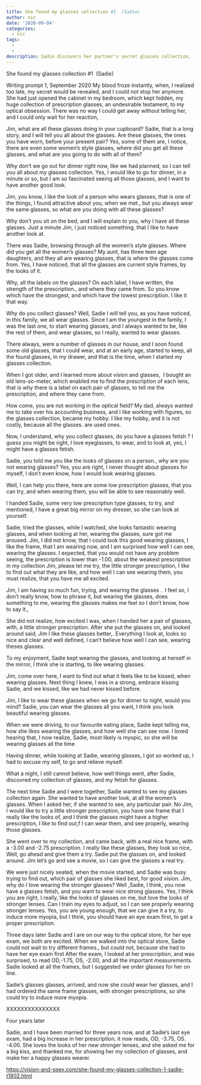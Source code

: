 ```yaml
---
title: She found my glasses collection #1  (Sadie)
author: nic
date: '2020-09-04'
categories:
  - nic
tags:
  - 
  - 
description: Sadie discovers her partner's secret glasses collection, leading to an unexpected and revealing conversation.
---
```

She found my glasses collection #1  (Sadie)

Writing prompt 1, September 2020
My blood froze instantly, when, I realized too late, my secret would be revealed, and I could not stop her anymore.
She had just opened the cabinet in my bedroom, which kept hidden,
my huge collection of prescription glasses, an undesirable testament, to my optical obsession.
There was no way I could get away without telling her, and I could only wait for her reaction,


Jim, what are all these glasses doing in your cupboard?
Sadie, that is a long story, and I will tell you all about the glasses.
Are these glasses, the ones you have worn, before your present pair? 
Yes, some of them are,
I notice, there are even some women’s style glasses, where did you get all these glasses, and what are you going to do with all of them?

Why don’t we go out for dinner right now, like we had planned, so I can tell you all about my glasses collection.
Yes, I would like to go for dinner, in a minute or so, but I am so fascinated seeing all those glasses, and I want to have another good look.

Jim, you know, I like the look of a person who wears glasses, that is one of the things, I found attractive about you, when we met., but you always wear the same glasses, so what are you doing with all these glasses?

Why don’t you sit on the bed, and I will explain to you, why I have all these glasses.
Just a minute Jim, I just noticed something, that I like to have another look at.

There was Sadie, browsing through all the women’s style glasses.
Where did you get all the women’s glasses?
My aunt, has three teen age daughters, and they all are wearing glasses, that is where the glasses come from.
Yes, I have noticed, that all the glasses are current style frames, by the looks of it.

Why, all the labels on the glasses?
On each label, I have written, the strength of the prescription., and where they came from.
So you know which have the strongest, and which have the lowest prescription. I like it that way.

Why do you collect glasses?
Well, Sadie I will tell you, as you have noticed, in this family, we all wear glasses.
Since I am the youngest in the family, I was the last one, to start wearing glasses, and I always wanted to be, like the rest of them, and wear glasses, so I really, wanted to wear glasses.

There always, were a number of glasses in our house, and I soon found some old glasses, that I could wear, and at an early age, started to keep, all the found glasses, in my drawer, and that is the time, when I started my glasses collection.

When I got older, and I learned more about vision and glasses, 
I bought an old lens-so-meter, which enabled me to find the prescription of each lens, that is why there is a label on each pair of glasses, to tell me the prescription, and where they cane from.

How come, you are not working in the optical field?
My dad, always wanted me to take over his accounting business, and I like working with figures, so the glasses collection, became my hobby.
I like my hobby, and it is not costly, because all the glasses. are used ones.

Now, I understand, why you collect glasses, do you have a glasses fetish ?
I guess you might be right, I love eyeglasses, to wear, and to look at,
yes, I might have a glasses fetish.

Sadie, you told me you like the looks of glasses on a person., why are you not wearing glasses?
Yes, you are right, I never thought about glasses for myself, 
I don’t even know, how I would look wearing glasses.

Well, I can help you there, here are some low prescription glasses, that you can try, and when wearing them, you will be able to see reasonably well.

I handed Sadie, some very low prescription type glasses, to try, and 
mentioned, I have a great big mirror on my dresser, so she can look at yourself.

Sadie, tried the glasses, while I watched, she looks fantastic wearing glasses, and when looking at her, wearing the glasses, sure got me aroused.
Jim, I did not know, that I could look this good wearing glasses,
I like the frame, that I am wearing now, and I am surprised how well I can see, wearing the glasses.
I expected, that you would not have any problem seeing, the prescription is lower than -1.00, about the weakest prescription in my collection
Jim, please let me try, the little stronger prescription, I like to find out what they are like, and how well I can see wearing them, you must realize, that you have me all excited.

Jim, I am having so much fun, trying, and wearing the glasses . 
I feel so, I don’t really know, how to phrase it, but wearing the glasses, does something to me, wearing the glasses makes me feel so I don’t know, how to say it., 

She did not realize, how excited I was, when I handed her a pair of glasses, with, a little stronger prescription.
After she put the glasses on, and looked around said, Jim I like these glasses better,. 
Everything I look at, looks so nice and clear and well defined, I can’t believe how well I can see, wearing theses glasses.

To my enjoyment, Sadie kept wearing the glasses, and looking at herself in the mirror, I think she is starting, to like wearing
glasses.

Jim, come over here, I want to find out what it feels like to be kissed, when wearing glasses.
Next thing I knew, I was in a strong, embrace kissing Sadie, and we kissed, like we had never kissed before.

Jim, I like to wear these glasses when we go for dinner to night, would you mind?
Sadie, you can wear the glasses all you want, I think you look beautiful wearing glasses.

When we were driving, to our favourite eating place, Sadie kept telling me, how she likes wearing the glasses, and how well she can see now.
I loved hearing that, I now realize, Sadie, most likely is myopic, so she will be wearing glasses all the time 

Having dinner, while looking at Sadie, wearing glasses, I got so worked up, I had to excuse my self, to go and relieve myself.

What a night, I still cannot believe, how well things went, after Sadie, discovred my collection of glasses, and my fetish for glasses.

The next time Sadie and I were together, Sadie wanted to see my glasses collection again.
She wanted to have another look, at all the women’s glasses.
When I asked her, if she wanted to see, any particular pair.
No Jim, I would like to try a little stronger prescription, you have one frame that I really like the looks of, and I think the glasses might have a higher prescription, I like to find out,f I can wear them, and see properly, wearing those glasses.

She went over to my collection, and came back, with a real nice frame, with a -3.00 and -2.75 prescription.
I really like these glasses, they look so nice,.
Well, go ahead and give them a try.
Sadie put the glasses on, and looked around.
Jim let’s go and see a movie, so I can give the glasses a real try.

We were just nicely seated, when the movie started, and Sadie was busy trying to find out, which pair of glasses she liked best, for good vision.
Jim, why do I love wearing the stronger glasses?
Well ,Sadie, I think, you now have a glasses fetish, and you want to wear nice strong glasses.
Yes, I think you are right, I really, like the looks of glasses on me, but love the looks of stronger lenses.
Can I train my eyes to adjust, so I can see properly wearing stronger lenses.
Yes, you are young enough, that we can give it a try, to induce more myopia, but I think, you should have an eye exam first, to get a proper prescription.

Three days later Sadie and I are on our way to the optical store, for her eye exam, we both are excited.
When we walked into the optical store, Sadie could not wait to try different frames., but could not, because she had to have her eye exam first
After the exam, I looked at her prescription, and was surprised, to read OD,-1.75, OS, -2.00, and all the important measurements.
Sadie looked at all the frames, but I suggested we order glasses for her on line.

Sadie’s glasses glasses, arrived, and now she could wear her glasses, and I had ordered the same frame glasses, with stronger prescriptions, so she could try to induce more myopia.


XXXXXXXXXXXXXXX

Four years later

Sadie, and I have been married for three years now, and at Sadie’s last eye exam, had a big increase in her prescription, it now reads, OD, -3.75, OS. -4.00.
She loves the looks of her new stronger lenses, and she asked me for a big kiss, and thanked me, for showing her my collection of glasses, and make her a happy glasses wearer.

https://vision-and-spex.com/she-found-my-glasses-collection-1-sadie-t1802.html